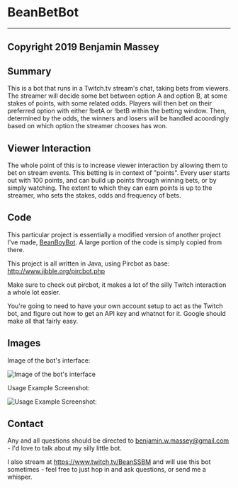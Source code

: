 # BeanBetBot

-------------------------------------------------
Copyright 2019 Benjamin Massey
-------------------------------------------------

## Summary

This is a bot that runs in a Twitch.tv stream's chat, taking bets from viewers.
The streamer will decide some bet between option A and option B, at some stakes of points, with some related odds.
Players will then bet on their preferred option with either !betA or !betB within the betting window.
Then, determined by the odds, the winners and losers will be handled acoordingly based on which option the streamer chooses has won.

## Viewer Interaction

The whole point of this is to increase viewer interaction by allowing them to bet on stream events.
This betting is in context of "points". Every user starts out with 100 points, and can build up points through winning bets, or by simply watching.
The extent to which they can earn points is up to the streamer, who sets the stakes, odds and frequency of bets.

## Code

This particular project is essentially a modified version of another project I've made, [BeanBoyBot](https://www.github.com/BenjaminMassey/BeanBoyBot/).
A large portion of the code is simply copied from there.

This project is all written in Java, using Pircbot as base:
http://www.jibble.org/pircbot.php

Make sure to check out pircbot, it makes a lot of the silly Twitch interaction a whole lot easier.

You're going to need to have your own account setup to act as the Twitch bot, and figure out how to get an API key and whatnot for it.
Google should make all that fairly easy.

## Images

Image of the bot's interface:

![Image of the bot's interface](https://i.imgur.com/7UKmmfW.png)

Usage Example Screenshot:

![Usage Example Screenshot:](https://i.imgur.com/31is2yS.jpg)

## Contact

Any and all questions should be directed to benjamin.w.massey@gmail.com - I'd love to talk about my silly little bot.

I also stream at https://www.twitch.tv/BeanSSBM and will use this bot sometimes - feel free to just hop in and ask questions, or send me a whisper.